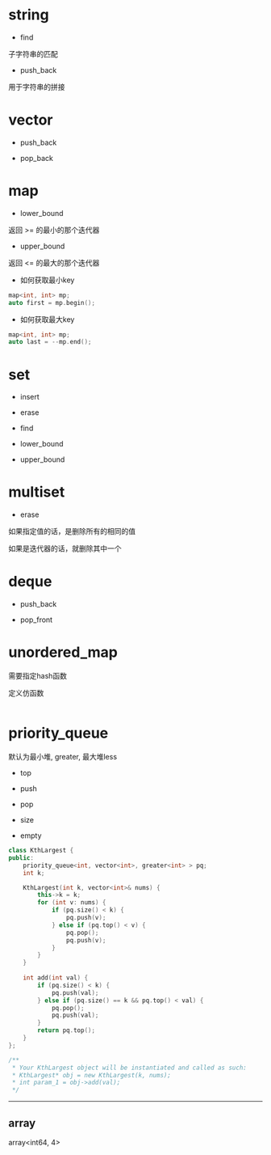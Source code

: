 
# string

- find

子字符串的匹配

- push_back

用于字符串的拼接


# vector

- push_back

- pop_back

# map

- lower_bound 

返回 >= 的最小的那个迭代器

- upper_bound

返回 <= 的最大的那个迭代器


- 如何获取最小key

```c++
map<int, int> mp;
auto first = mp.begin();
```

- 如何获取最大key

```c++
map<int, int> mp;
auto last = --mp.end();
```


# set

- insert

- erase

- find

- lower_bound

- upper_bound


# multiset

- erase

如果指定值的话，是删除所有的相同的值

如果是迭代器的话，就删除其中一个

# deque

- push_back

- pop_front


# unordered_map

需要指定hash函数

定义仿函数
```c++ []

```

# priority_queue

默认为最小堆, greater, 最大堆less

- top

- push

- pop

- size

- empty

```c++ []
class KthLargest {
public:
    priority_queue<int, vector<int>, greater<int> > pq;
    int k;

    KthLargest(int k, vector<int>& nums) {
        this->k = k;
        for (int v: nums) {
            if (pq.size() < k) {
                pq.push(v);
            } else if (pq.top() < v) {
                pq.pop();
                pq.push(v);
            }
        }
    }
    
    int add(int val) {
        if (pq.size() < k) {
            pq.push(val);
        } else if (pq.size() == k && pq.top() < val) {
            pq.pop();
            pq.push(val);
        }
        return pq.top();
    }
};

/**
 * Your KthLargest object will be instantiated and called as such:
 * KthLargest* obj = new KthLargest(k, nums);
 * int param_1 = obj->add(val);
 */
```

---

## array

array<int64, 4>

